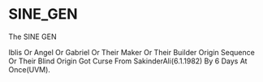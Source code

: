 # SINE_GEN
The SINE GEN

Iblis Or Angel Or Gabriel Or Their Maker Or Their Builder Origin Sequence Or Their Blind Origin Got Curse From SakinderAli(6.1.1982) By 6 Days At Once(UVM).
